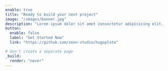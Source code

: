 ```yaml
---
enable: true
title: "Ready to build your next project"
image: "/images/banner.jpg"
description: "Lorem ipsum dolor sit amet consectetur adipisicing elit. Quam nihil enim maxime corporis cumque totam"
button:
  enable: false
  label: "Get Started Now"
  link: "https://github.com/zeon-studio/hugoplate"

# don't create a separate page
_build:
  render: "never"
---
```

